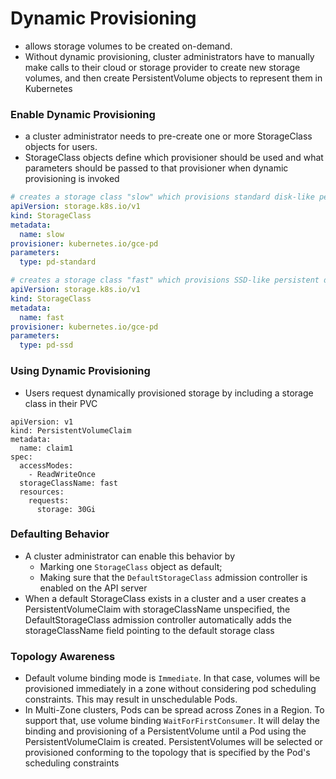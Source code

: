 # Dynamic Provisioning
- allows storage volumes to be created on-demand.
- Without dynamic provisioning, cluster administrators have to manually make calls to their cloud or storage provider to create new storage volumes, and then create PersistentVolume objects to represent them in Kubernetes

### Enable Dynamic Provisioning
- a cluster administrator needs to pre-create one or more StorageClass objects for users.
- StorageClass objects define which provisioner should be used and what parameters should be passed to that provisioner when dynamic provisioning is invoked

```yaml
# creates a storage class "slow" which provisions standard disk-like persistent disks
apiVersion: storage.k8s.io/v1
kind: StorageClass
metadata:
  name: slow
provisioner: kubernetes.io/gce-pd
parameters:
  type: pd-standard
```

```yaml
# creates a storage class "fast" which provisions SSD-like persistent disks
apiVersion: storage.k8s.io/v1
kind: StorageClass
metadata:
  name: fast
provisioner: kubernetes.io/gce-pd
parameters:
  type: pd-ssd
```

### Using Dynamic Provisioning
- Users request dynamically provisioned storage by including a storage class in their PVC
```
apiVersion: v1
kind: PersistentVolumeClaim
metadata:
  name: claim1
spec:
  accessModes:
    - ReadWriteOnce
  storageClassName: fast
  resources:
    requests:
      storage: 30Gi
```

### Defaulting Behavior
- A cluster administrator can enable this behavior by
    - Marking one `StorageClass` object as default;
    - Making sure that the `DefaultStorageClass` admission controller is enabled on the API server
- When a default StorageClass exists in a cluster and a user creates a PersistentVolumeClaim with storageClassName unspecified, the DefaultStorageClass admission controller automatically adds the storageClassName field pointing to the default storage class

### Topology Awareness
- Default volume binding mode is `Immediate`. In that case, volumes will be provisioned immediately in a zone without considering pod scheduling constraints. This may result in unschedulable Pods.
- In Multi-Zone clusters, Pods can be spread across Zones in a Region. To support that, use volume binding `WaitForFirstConsumer`. It will delay the binding and provisioning of a PersistentVolume until a Pod using the PersistentVolumeClaim is created. PersistentVolumes will be selected or provisioned conforming to the topology that is specified by the Pod's scheduling constraints
